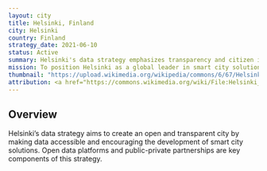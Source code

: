 ```yaml
---
layout: city
title: Helsinki, Finland
city: Helsinki
country: Finland
strategy_date: 2021-06-10
status: Active
summary: Helsinki's data strategy emphasizes transparency and citizen involvement.
mission: To position Helsinki as a global leader in smart city solutions through effective use of data.
thumbnail: "https://upload.wikimedia.org/wikipedia/commons/6/67/Helsinki_skyline_banner.jpg"
attribution: <a href="https://commons.wikimedia.org/wiki/File:Helsinki_skyline_banner.jpg">Helen Ilus</a>, <a href="https://creativecommons.org/licenses/by-sa/4.0">CC BY-SA 4.0</a>
---
```


## Overview
Helsinki’s data strategy aims to create an open and transparent city by making data accessible and encouraging the development of smart city solutions. Open data platforms and public-private partnerships are key components of this strategy.

